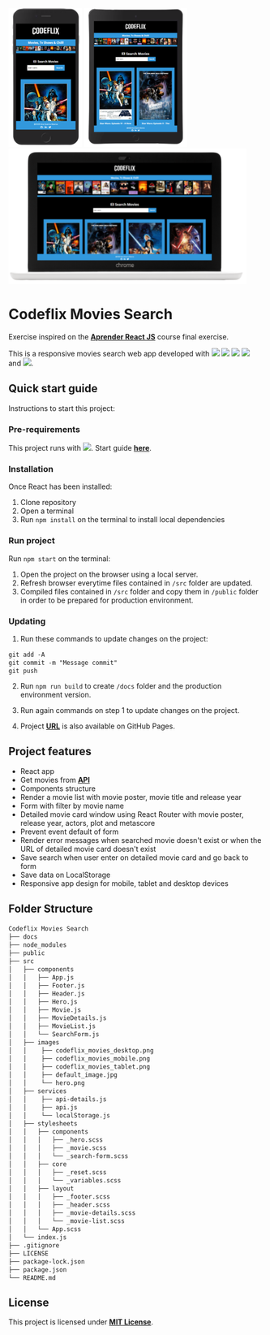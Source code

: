 ![Mobile version](./src/images/codeflix_movies_mobile.png) ![Tablet version](./src/images/codeflix_movies_tablet.png) ![Desktop version](./src/images/codeflix_movies_desktop.png)

# **Codeflix Movies Search**

Exercise inspired on the [**Aprender React JS**](https://github.com/AprendiendoFrontend/Aprendiendo-React/tree/master/search-movies) course final exercise.

This is a responsive movies search web app developed with [<img src = "https://img.shields.io/badge/-HTML5-E34F26?style=flat&logo=html5&logoColor=white">](https://html.spec.whatwg.org/) [<img src = "https://img.shields.io/badge/-CSS3-1572B6?style=flat&logo=css3&logoColor=white">](https://www.w3.org/Style/CSS/) [<img src="https://img.shields.io/badge/-SASS-cc6699?style=flat&logo=sass&logoColor=ffffff">](https://sass-lang.com/) [<img src = "https://img.shields.io/badge/-JavaScript-F7DF1E?style=flat&logo=javascript&logoColor=black">](https://www.ecma-international.org/ecma-262/) and [<img src = "https://img.shields.io/badge/-React-61DAFB?style=flat&logo=react&logoColor=black">](https://es.reactjs.org/).

## **Quick start guide**

Instructions to start this project:

### **Pre-requirements**

This project runs with [<img src = "https://img.shields.io/badge/-React-61DAFB?style=flat&logo=react&logoColor=black">](https://es.reactjs.org/). Start guide [**here**](https://github.com/facebook/create-react-app).

### **Installation**

Once React has been installed:

1. Clone repository
2. Open a terminal
3. Run `npm install` on the terminal to install local dependencies

### **Run project**

Run `npm start` on the terminal:

1. Open the project on the browser using a local server.
2. Refresh browser everytime files contained in `/src` folder are updated.
3. Compiled files contained in `/src` folder and copy them in `/public` folder in order to be prepared for production environment.

### **Updating**

1. Run these commands to update changes on the project:

```
git add -A
git commit -m "Message commit"
git push
```

2. Run `npm run build` to create `/docs` folder and the production environment version.

3. Run again commands on step 1 to update changes on the project.

4. Project **[URL](https://anaguerraabaroa.github.io/react-codeflix-movies-search/#/)** is also available on GitHub Pages.

## **Project features**

- React app
- Get movies from **[API](https://www.omdbapi.com)**
- Components structure
- Render a movie list with movie poster, movie title and release year
- Form with filter by movie name
- Detailed movie card window using React Router with movie poster, release year, actors, plot and metascore
- Prevent event default of form
- Render error messages when searched movie doesn't exist or when the URL of detailed movie card doesn't exist
- Save search when user enter on detailed movie card and go back to form
- Save data on LocalStorage
- Responsive app design for mobile, tablet and desktop devices

## **Folder Structure**

```
Codeflix Movies Search
├── docs
├── node_modules
├── public
├── src
│   ├── components
│   │   ├── App.js
│   │   ├── Footer.js
│   │   ├── Header.js
│   │   ├── Hero.js
│   │   ├── Movie.js
│   │   ├── MovieDetails.js
│   │   ├── MovieList.js
│   │   └── SearchForm.js
│   ├── images
│   │    ├── codeflix_movies_desktop.png
│   │    ├── codeflix_movies_mobile.png
│   │    ├── codeflix_movies_tablet.png
│   │    ├── default_image.jpg
│   │    └── hero.png
│   ├── services
│   │    ├── api-details.js
│   │    ├── api.js
│   │    └── localStorage.js
│   ├── stylesheets
│   │   ├── components
│   │   │   ├── _hero.scss
│   │   │   ├── _movie.scss
│   │   │   └── _search-form.scss
│   │   ├── core
│   │   │   ├── _reset.scss
│   │   │   └── _variables.scss
│   │   ├── layout
│   │   │   ├── _footer.scss
│   │   │   ├── _header.scss
│   │   │   ├── _movie-details.scss
│   │   │   └── _movie-list.scss
│   │   └── App.scss
│   └── index.js
├── .gitignore
├── LICENSE
├── package-lock.json
├── package.json
└── README.md
```

## **License**

This project is licensed under [**MIT License**](https://spdx.org/licenses/MIT.html).
